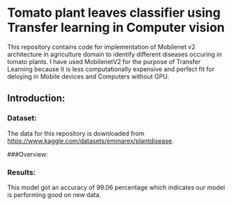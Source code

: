 # Tomato plant leaves classifier using Transfer learning in Computer vision

This repository contains code for implementation of Mobilenet v2 architecture in agriculture domain to identify different diseases occuring in tomato plants.
I have used MobilenetV2 for the purpose of Transfer Learning because it is less computationally expensive and perfect fit for deloying in Mobile devices and Computers without GPU.

## Introduction:

### Dataset:
The data for this repository is downloaded from https://www.kaggle.com/datasets/emmarex/plantdisease. 


###Overview:


### Results:

This model got an accuracy of 99.06 percentage which indicates our model is performing good on new data.




